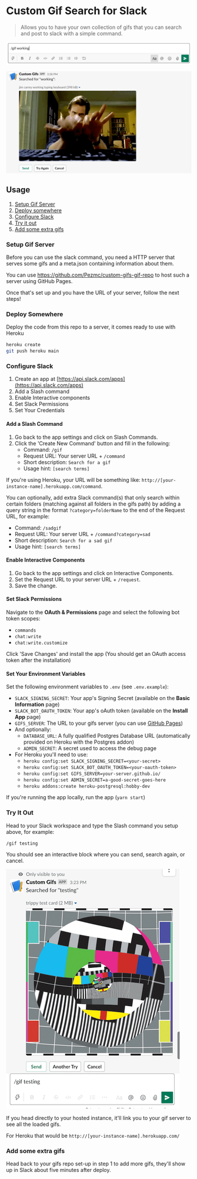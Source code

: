 # Custom Gif Search for Slack

> Allows you to have your own collection of gifs that you can search and post to slack with a simple command.

![Typing the custom command to start a search](docs/trigger.png)

![Seeing the results of the search](docs/searching.png)

## Usage

1. [Setup Gif Server](#setup-gif-server)
1. [Deploy somewhere](#deploy-somewhere)
1. [Configure Slack](#configure-slack)
1. [Try it out](#try-it-out)
1. [Add some extra gifs](#add-some-extra-gifs)

### Setup Gif Server

Before you can use the slack command, you need a HTTP server that serves some gifs and a meta.json containing information about them.

You can use https://github.com/Pezmc/custom-gifs-gif-repo to host such a server using GitHub Pages.

Once that's set up and you have the URL of your server, follow the next steps!

### Deploy Somewhere

Deploy the code from this repo to a server, it comes ready to use with Heroku

```bash
heroku create
git push heroku main
```

### Configure Slack

1. Create an app at [https://api.slack.com/apps](https://api.slack.com/apps)
1. Add a Slash command
1. Enable Interactive components
1. Set Slack Permissions
1. Set Your Credentials

#### Add a Slash Command

1. Go back to the app settings and click on Slash Commands.
1. Click the 'Create New Command' button and fill in the following:
   - Command: `/gif`
   - Request URL: Your server URL + `/command`
   - Short description: `Search for a gif`
   - Usage hint: `[search terms]`

If you're using Heroku, your URL will be something like: `http://[your-instance-name].herokuapp.com/command`.

You can optionally, add extra Slack command(s) that only search within certain folders (matching against all folders in the gifs path) by adding a query string in the format `?category=folderName` to the end of the Request URL, for example:

- Command: `/sadgif`
- Request URL: Your server URL + `/command?category=sad`
- Short description: `Search for a sad gif`
- Usage hint: `[search terms]`

#### Enable Interactive Components

1. Go back to the app settings and click on Interactive Components.
1. Set the Request URL to your server URL + `/request`.
1. Save the change.

#### Set Slack Permissions

Navigate to the **OAuth & Permissions** page and select the following bot token scopes:

- `commands`
- `chat:write`
- `chat:write.customize`

Click 'Save Changes' and install the app (You should get an OAuth access token after the installation)

#### Set Your Environment Variables

Set the following environment variables to `.env` (see `.env.example`):

- `SLACK_SIGNING_SECRET`: Your app's Signing Secret (available on the **Basic Information** page)
- `SLACK_BOT_OAUTH_TOKEN`: Your app's oAuth token (available on the **Install App** page)
- `GIFS_SERVER`: The URL to your gifs server (you can use [GitHub Pages](https://github.com/Pezmc/custom-gifs-gif-repo))
- And optionally:
  - `DATABASE_URL`: A fully qualified Postgres Database URL (automatically provided on Heroku with the Postgres addon)
  - `ADMIN_SECRET`: A secret used to access the debug page
- For Heroku you'll need to use:
  - `heroku config:set SLACK_SIGNING_SECRET=<your-secret>`
  - `heroku config:set SLACK_BOT_OAUTH_TOKEN=<your-oauth-token>`
  - `heroku config:set GIFS_SERVER=your-server.github.io/`
  - `heroku config:set ADMIN_SECRET=a-good-secret-goes-here`
  - `heroku addons:create heroku-postgresql:hobby-dev`

If you're running the app locally, run the app (`yarn start`)

### Try It Out

Head to your Slack workspace and type the Slash command you setup above, for example:

```
/gif testing
```

You should see an interactive block where you can send, search again, or cancel.

![](docs/how-it-looks.png)

If you head directly to your hosted instance, it'll link you to your gif server to see all the loaded gifs.

For Heroku that would be `http://[your-instance-name].herokuapp.com/`

### Add some extra gifs

Head back to your gifs repo set-up in step 1 to add more gifs, they'll show up in Slack about five minutes after deploy.
